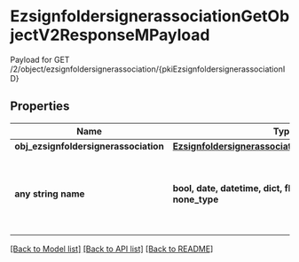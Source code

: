 # EzsignfoldersignerassociationGetObjectV2ResponseMPayload

Payload for GET /2/object/ezsignfoldersignerassociation/{pkiEzsignfoldersignerassociationID}

## Properties
Name | Type | Description | Notes
------------ | ------------- | ------------- | -------------
**obj_ezsignfoldersignerassociation** | [**EzsignfoldersignerassociationResponseCompound**](EzsignfoldersignerassociationResponseCompound.md) |  | 
**any string name** | **bool, date, datetime, dict, float, int, list, str, none_type** | any string name can be used but the value must be the correct type | [optional]

[[Back to Model list]](../README.md#documentation-for-models) [[Back to API list]](../README.md#documentation-for-api-endpoints) [[Back to README]](../README.md)



